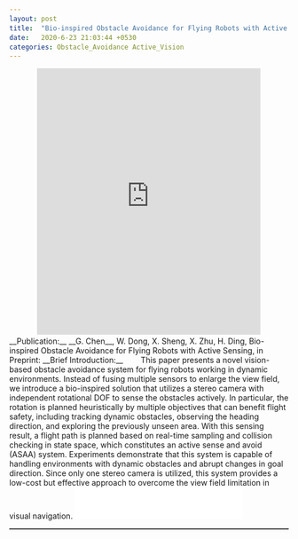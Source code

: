 ```yaml
---  
layout: post  
title:  "Bio-inspired Obstacle Avoidance for Flying Robots with Active Sensing"  
date:   2020-6-23 21:03:44 +0530  
categories: Obstacle_Avoidance Active_Vision 
---   
```

<center>
	<iframe width="80%" height="480" src="https://www.youtube.com/embed/nkbnfcaqJ0g" frameborder="0" allow="accelerometer; autoplay; encrypted-media; gyroscope; picture-in-picture" allowfullscreen></iframe> 
</center>  
<!-- <img style="float: right;" src="/assets/head_quad.jpg" width="30%">  -->  
<!-- <iframe src="http://www.fufuok.com/" id="iframepage" name="iframepage" frameBorder=0 scrolling=no width="100%" onLoad="iFrameHeight()" ></iframe> -->
__Publication:__  
__G. Chen__, W. Dong, X. Sheng, X. Zhu, H. Ding, Bio-inspired Obstacle Avoidance for Flying Robots with Active Sensing, in Preprint: <https://arxiv.org/abs/2010.04977> 
__Brief Introduction:__   
&ensp;&ensp;&ensp;&ensp;This paper presents a novel vision-based obstacle avoidance system for flying robots working in dynamic environments. Instead of fusing multiple sensors to enlarge the view field, we introduce a bio-inspired solution that utilizes a stereo camera with independent rotational DOF to sense the obstacles actively. In particular, the rotation is planned heuristically by multiple objectives that can benefit flight safety, including tracking dynamic obstacles, observing the heading direction, and exploring the previously unseen area. With this sensing result, a flight path is planned based on real-time sampling and collision checking in state space, which constitutes an active sense and avoid (ASAA) system. Experiments demonstrate that this system is capable of handling environments with dynamic obstacles and abrupt changes in goal direction. Since only one stereo camera is utilized, this system provides a low-cost but effective approach to overcome the view field limitation in visual navigation.  
<img src="/assets/white.png" width="60%">   
<hr style="height:1px;border:none;border-top:1px solid #555555;" />   

   
 
